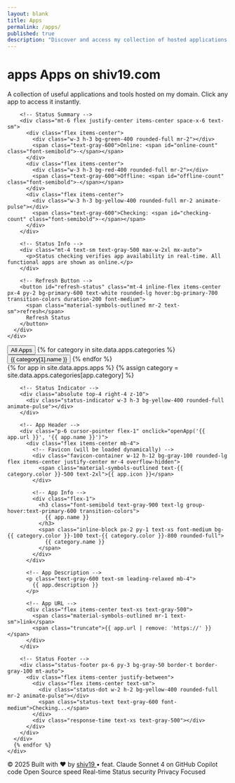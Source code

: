 ```yaml
---
layout: blank
title: Apps
permalink: /apps/
published: true
description: "Discover and access my collection of hosted applications and tools"
---
```


<div class="min-h-screen bg-gradient-to-br from-gray-50 to-gray-100">
  <!-- Header Section -->
  <div class="bg-white shadow-sm border-b">
    <div class="max-w-7xl mx-auto px-4 sm:px-6 lg:px-8 py-8">
      <div class="text-center">
        <h1 class="text-4xl font-bold text-gray-900 mb-4">
          <span class="material-symbols-outlined text-5xl align-middle mr-3 text-primary-600">apps</span>
          Apps on shiv19.com
        </h1>
        <p class="text-xl text-gray-600 max-w-2xl mx-auto">
          A collection of useful applications and tools hosted on my domain. Click any app to access it instantly.
        </p>

        <!-- Status Summary -->
        <div class="mt-6 flex justify-center items-center space-x-6 text-sm">
          <div class="flex items-center">
            <div class="w-3 h-3 bg-green-400 rounded-full mr-2"></div>
            <span class="text-gray-600">Online: <span id="online-count" class="font-semibold">-</span></span>
          </div>
          <div class="flex items-center">
            <div class="w-3 h-3 bg-red-400 rounded-full mr-2"></div>
            <span class="text-gray-600">Offline: <span id="offline-count" class="font-semibold">-</span></span>
          </div>
          <div class="flex items-center">
            <div class="w-3 h-3 bg-yellow-400 rounded-full mr-2 animate-pulse"></div>
            <span class="text-gray-600">Checking: <span id="checking-count" class="font-semibold">-</span></span>
          </div>
        </div>

        <!-- Status Info -->
        <div class="mt-4 text-sm text-gray-500 max-w-2xl mx-auto">
          <p>Status checking verifies app availability in real-time. All functional apps are shown as online.</p>
        </div>

        <!-- Refresh Button -->
        <button id="refresh-status" class="mt-4 inline-flex items-center px-4 py-2 bg-primary-600 text-white rounded-lg hover:bg-primary-700 transition-colors duration-200 font-medium">
          <span class="material-symbols-outlined mr-2 text-sm">refresh</span>
          Refresh Status
        </button>
      </div>
    </div>
  </div>

  <!-- Category Filter -->
  <div class="max-w-7xl mx-auto px-4 sm:px-6 lg:px-8 py-6">
    <div class="flex flex-wrap justify-center gap-2" id="category-filters">
      <button class="category-filter active px-4 py-2 rounded-full text-sm font-medium transition-all duration-200" data-category="all">
        All Apps
      </button>
      {% for category in site.data.apps.categories %}
      <button class="category-filter px-4 py-2 rounded-full text-sm font-medium transition-all duration-200" data-category="{{ category[0] }}">
        {{ category[1].name }}
      </button>
      {% endfor %}
    </div>
  </div>

  <!-- Apps Grid -->
  <div class="max-w-7xl mx-auto px-4 sm:px-6 lg:px-8 pb-12">
    <div class="grid grid-cols-1 md:grid-cols-2 lg:grid-cols-3 xl:grid-cols-4 gap-6" id="apps-grid">
      {% for app in site.data.apps.apps %}
      {% assign category = site.data.apps.categories[app.category] %}
      <div class="app-card group bg-white rounded-xl shadow-sm hover:shadow-lg transition-all duration-300 transform hover:-translate-y-1 border border-gray-200 overflow-hidden flex flex-col h-full"
           data-category="{{ app.category }}"
           data-url="{{ app.url }}">

        <!-- Status Indicator -->
        <div class="absolute top-4 right-4 z-10">
          <div class="status-indicator w-3 h-3 bg-yellow-400 rounded-full animate-pulse"></div>
        </div>

        <!-- App Header -->
        <div class="p-6 cursor-pointer flex-1" onclick="openApp('{{ app.url }}', '{{ app.name }}')">
          <div class="flex items-center mb-4">
            <!-- Favicon (will be loaded dynamically) -->
            <div class="favicon-container w-12 h-12 bg-gray-100 rounded-lg flex items-center justify-center mr-4 overflow-hidden">
              <span class="material-symbols-outlined text-{{ category.color }}-500 text-2xl">{{ app.icon }}</span>
            </div>

            <!-- App Info -->
            <div class="flex-1">
              <h3 class="font-semibold text-gray-900 text-lg group-hover:text-primary-600 transition-colors">
                {{ app.name }}
              </h3>
              <span class="inline-block px-2 py-1 text-xs font-medium bg-{{ category.color }}-100 text-{{ category.color }}-800 rounded-full">
                {{ category.name }}
              </span>
            </div>
          </div>

          <!-- App Description -->
          <p class="text-gray-600 text-sm leading-relaxed mb-4">
            {{ app.description }}
          </p>

          <!-- App URL -->
          <div class="flex items-center text-xs text-gray-500">
            <span class="material-symbols-outlined mr-1 text-sm">link</span>
            <span class="truncate">{{ app.url | remove: 'https://' }}</span>
          </div>
        </div>

        <!-- Status Footer -->
        <div class="status-footer px-6 py-3 bg-gray-50 border-t border-gray-100 mt-auto">
          <div class="flex items-center justify-between">
            <div class="flex items-center text-sm">
              <div class="status-dot w-2 h-2 bg-yellow-400 rounded-full mr-2 animate-pulse"></div>
              <span class="status-text text-gray-600 font-medium">Checking...</span>
            </div>
            <div class="response-time text-xs text-gray-500"></div>
          </div>
        </div>
      </div>
      {% endfor %}
    </div>
  </div>

  <!-- Footer -->
  <footer class="bg-white border-t border-gray-200 mt-12">
    <div class="max-w-7xl mx-auto px-4 sm:px-6 lg:px-8 py-8">
      <div class="text-center">
        <div class="flex items-center justify-center mb-4">
          <span class="text-gray-600 text-sm">
            © 2025 Built with
            <span class="text-red-500 mx-1">♥</span>
            by
            <a href="https://github.com/shiv19" target="_blank" rel="noopener noreferrer" class="text-primary-600 hover:text-primary-700 font-medium">
              shiv19
            </a>
            <span class="mx-2 text-gray-400">•</span>
            feat.
            <span class="font-medium">Claude Sonnet 4</span>
            on
            <span class="text-gray-700 font-medium">GitHub Copilot</span>
          </span>
        </div>
        <div class="flex items-center justify-center space-x-4 text-sm text-gray-500">
          <span class="flex items-center">
            <span class="material-symbols-outlined text-sm mr-1">code</span>
            Open Source
          </span>
          <span class="flex items-center">
            <span class="material-symbols-outlined text-sm mr-1">speed</span>
            Real-time Status
          </span>
          <span class="flex items-center">
            <span class="material-symbols-outlined text-sm mr-1">security</span>
            Privacy Focused
          </span>
        </div>
      </div>
    </div>
  </footer>
</div>

<!-- App Status Checker Script -->
<script>
class AppStatusChecker {
  constructor() {
    this.apps = new Map();
    this.statusCache = new Map();
    this.init();
  }

  init() {
    this.collectApps();
    this.setupEventListeners();
    this.checkAllApps();
  }

  collectApps() {
    document.querySelectorAll('.app-card').forEach(card => {
      const url = card.dataset.url;
      const name = card.querySelector('h3').textContent.trim();
      this.apps.set(url, {
        name,
        element: card,
        status: 'checking'
      });
    });
  }

  setupEventListeners() {
    // Refresh button
    document.getElementById('refresh-status').addEventListener('click', () => {
      this.checkAllApps();
    });

    // Category filters
    document.querySelectorAll('.category-filter').forEach(filter => {
      filter.addEventListener('click', (e) => {
        this.filterApps(e.target.dataset.category);
        // Update active filter
        document.querySelectorAll('.category-filter').forEach(f => f.classList.remove('active'));
        e.target.classList.add('active');
      });
    });
  }

  async checkAllApps() {
    this.updateSummary();
    const promises = Array.from(this.apps.keys()).map(url => this.checkAppStatus(url));
    await Promise.allSettled(promises);
    this.updateSummary();
  }

  async checkAppStatus(url) {
    const appData = this.apps.get(url);
    const startTime = Date.now();

    // Skip status checking for apps hosted directly on shiv19.com with paths (always online)
    // These are: stridemate, baby-learning, spacesurvival
    if (url.startsWith('https://shiv19.com/')) {
      appData.status = 'online';
      this.updateAppUI(appData.element, 'online', 'Always Online', 0);
      this.loadFavicon(url, appData.element);
      return;
    }

    this.updateAppUI(appData.element, 'checking', 'Checking...');

    try {
      // Use multiple methods to check if the app is accessible
      const response = await this.fetchWithTimeout(url, 8000);
      const responseTime = Date.now() - startTime;

      if (response.ok) {
        appData.status = 'online';
        // Store the method internally but don't show it to users
        appData.method = response.method || 'fetch';
        this.updateAppUI(appData.element, 'online', 'Online', responseTime);
        this.loadFavicon(url, appData.element);
      } else {
        appData.status = 'offline';
        this.updateAppUI(appData.element, 'offline', 'Offline');
      }
    } catch (error) {
      const responseTime = Date.now() - startTime;

      // Special handling for CORS and security-related errors
      // Many apps (like PrivateBin) block cross-origin requests but are still online
      if (error.message.includes('Failed to fetch') ||
          error.name === 'TypeError' ||
          error.message.includes('NetworkError') ||
          url.includes('privatebin')) {
        // Likely a CORS issue - assume the service is online
        appData.status = 'online';
        appData.method = 'cors-protected';
        this.updateAppUI(appData.element, 'online', 'Online', responseTime);
        this.loadFavicon(url, appData.element);
      } else {
        appData.status = 'offline';
        this.updateAppUI(appData.element, 'offline', 'Offline', responseTime);
      }
    }
  }

  async fetchWithTimeout(url, timeout) {
    const controller = new AbortController();
    const timeoutId = setTimeout(() => controller.abort(), timeout);

    try {
      // Method 1: Try no-cors fetch first
      let response = await fetch(url, {
        method: 'HEAD',
        mode: 'no-cors',
        signal: controller.signal,
        cache: 'no-cache'
      });

      // If no-cors, we can't read the status, but getting any response means it's accessible
      if (response.type === 'opaque') {
        return { ok: true, status: 200, method: 'no-cors' };
      }

      return response;
    } catch (error) {
      // Method 2: Try loading favicon as an image
      try {
        const img = new Image();
        const imgPromise = new Promise((resolve, reject) => {
          img.onload = () => resolve({ ok: true, status: 200, method: 'favicon' });
          img.onerror = () => reject(new Error('Favicon load failed'));
          img.src = url + '/favicon.ico?' + Date.now();
        });

        const result = await Promise.race([
          imgPromise,
          new Promise((_, reject) => setTimeout(() => reject(new Error('Favicon timeout')), 5000))
        ]);

        return result;
      } catch (faviconError) {
        // Method 3: Try loading a common static file
        try {
          const img2 = new Image();
          const img2Promise = new Promise((resolve, reject) => {
            img2.onload = () => resolve({ ok: true, status: 200, method: 'robots' });
            img2.onerror = () => reject(new Error('Robots load failed'));
            img2.src = url + '/robots.txt?' + Date.now();
          });

          const result2 = await Promise.race([
            img2Promise,
            new Promise((_, reject) => setTimeout(() => reject(new Error('Robots timeout')), 3000))
          ]);

          return result2;
        } catch (robotsError) {
          // Method 4: Create a hidden iframe as final fallback
          return new Promise((resolve, reject) => {
            const iframe = document.createElement('iframe');
            iframe.style.display = 'none';
            iframe.style.width = '1px';
            iframe.style.height = '1px';

            const cleanup = () => {
              if (iframe.parentNode) {
                iframe.parentNode.removeChild(iframe);
              }
            };

            iframe.onload = () => {
              cleanup();
              resolve({ ok: true, status: 200, method: 'iframe' });
            };

            iframe.onerror = () => {
              cleanup();
              reject(new Error('Iframe load failed'));
            };

            // Set a timeout for iframe method
            setTimeout(() => {
              cleanup();
              reject(new Error('Iframe timeout'));
            }, 3000);

            iframe.src = url;
            document.body.appendChild(iframe);
          });
        }
      }
    } finally {
      clearTimeout(timeoutId);
    }
  }

  updateAppUI(element, status, statusText, responseTime = null) {
    const statusIndicator = element.querySelector('.status-indicator');
    const statusDot = element.querySelector('.status-dot');
    const statusTextEl = element.querySelector('.status-text');
    const responseTimeEl = element.querySelector('.response-time');

    // Remove all status classes
    statusIndicator.className = 'status-indicator w-3 h-3 rounded-full';
    statusDot.className = 'status-dot w-2 h-2 rounded-full mr-2';

    // Add appropriate status class and styling
    switch (status) {
      case 'online':
        statusIndicator.classList.add('bg-green-400');
        statusDot.classList.add('bg-green-400');
        element.classList.remove('opacity-75');
        break;
      case 'offline':
        statusIndicator.classList.add('bg-red-400');
        statusDot.classList.add('bg-red-400');
        element.classList.add('opacity-75');
        break;
      case 'checking':
        statusIndicator.classList.add('bg-yellow-400', 'animate-pulse');
        statusDot.classList.add('bg-yellow-400', 'animate-pulse');
        element.classList.remove('opacity-75');
        break;
    }

    statusTextEl.textContent = statusText;

    if (responseTime !== null) {
      responseTimeEl.textContent = `${responseTime}ms`;
    } else {
      responseTimeEl.textContent = '';
    }
  }

  async loadFavicon(url, element) {
    try {
      const faviconUrl = new URL('/favicon.ico', url).href;
      const faviconContainer = element.querySelector('.favicon-container');

      // Create an image element to test if favicon loads
      const img = new Image();
      img.onload = () => {
        // Replace the material icon with the favicon
        faviconContainer.innerHTML = `<img src="${faviconUrl}" alt="favicon" class="w-8 h-8 rounded">`;
      };
      img.onerror = () => {
        // Keep the material icon if favicon fails to load
        console.log(`Favicon not found for ${url}`);
      };
      img.src = faviconUrl;
    } catch (error) {
      console.log(`Error loading favicon for ${url}:`, error);
    }
  }

  filterApps(category) {
    document.querySelectorAll('.app-card').forEach(card => {
      if (category === 'all' || card.dataset.category === category) {
        card.style.display = 'block';
      } else {
        card.style.display = 'none';
      }
    });
  }

  updateSummary() {
    const online = Array.from(this.apps.values()).filter(app => app.status === 'online').length;
    const offline = Array.from(this.apps.values()).filter(app => app.status === 'offline').length;
    const checking = Array.from(this.apps.values()).filter(app => app.status === 'checking').length;

    document.getElementById('online-count').textContent = online;
    document.getElementById('offline-count').textContent = offline;
    document.getElementById('checking-count').textContent = checking;
  }
}

// App launcher function
function openApp(url, name) {
  // Add some analytics if needed
  console.log(`Opening ${name} at ${url}`);

  // Open in new tab
  window.open(url, '_blank', 'noopener,noreferrer');
}

// Add dynamic filter button styling
document.addEventListener('DOMContentLoaded', () => {
  // Initialize the app status checker
  new AppStatusChecker();

  // Style filter buttons
  const style = document.createElement('style');
  style.textContent = `
    .category-filter {
      background: #f3f4f6;
      color: #6b7280;
      border: 1px solid #e5e7eb;
    }
    .category-filter:hover {
      background: #e5e7eb;
      transform: translateY(-1px);
    }
    .category-filter.active {
      background: #0ea5e9;
      color: white;
      border-color: #0ea5e9;
    }
  `;
  document.head.appendChild(style);
});
</script>
